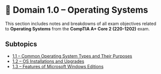 # 📁 Domain 1.0 – Operating Systems

This section includes notes and breakdowns of all exam objectives related to **Operating Systems** from the **CompTIA A+ Core 2 (220-1202)** exam.

## Subtopics

- [1.1 – Common Operating System Types and Their Purposes](./1.1.md)
- [1.2 – OS Installations and Upgrades](./1.2.md)
- [1.3 – Features of Microsoft Windows Editions](./1.3.md)
